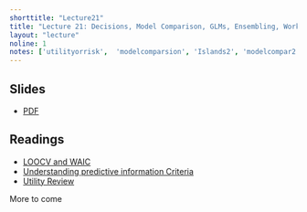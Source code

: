 ```yaml
---
shorttitle: "Lecture21"
title: "Lecture 21: Decisions, Model Comparison, GLMs, Ensembling, Workflow"
layout: "lecture"
noline: 1
notes: ['utilityorrisk',  'modelcomparsion', 'Islands2', 'modelcompar2', 'monksglmworkflow']
---
```


## Slides

- [PDF](../slides/lecture21.pdf)

## Readings

- [LOOCV and WAIC](http://www.stat.columbia.edu/~gelman/research/unpublished/loo_stan.pdf)
- [Understanding predictive information Criteria](http://www.stat.columbia.edu/~gelman/research/published/waic_understand3.pdf)
- [Utility Review](https://projecteuclid.org/euclid.ssu/1356628931)

More to come
